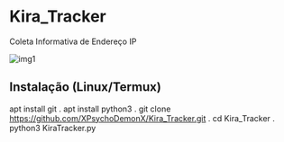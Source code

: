 # Kira_Tracker
Coleta Informativa de Endereço IP


![img1](https://user-images.githubusercontent.com/100163631/155025481-0cff3c02-0436-4759-a358-c34b661d46e0.png)

Instalação (Linux/Termux)
------
apt install git
.
apt install python3
.
git clone https://github.com/XPsychoDemonX/Kira_Tracker.git
.
cd Kira_Tracker
.
python3 KiraTracker.py
